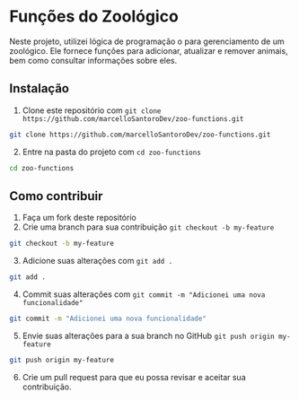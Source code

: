 # Funções do Zoológico

Neste projeto, utilizei lógica de programação o para gerenciamento de um zoológico. Ele fornece funções para adicionar, atualizar e remover animais, bem como consultar informações sobre eles.

## Instalação

1. Clone este repositório com `git clone https://github.com/marcelloSantoroDev/zoo-functions.git`

```bash
git clone https://github.com/marcelloSantoroDev/zoo-functions.git
```

2. Entre na pasta do projeto com `cd zoo-functions`

```bash
cd zoo-functions
```

## Como contribuir

1. Faça um fork deste repositório
2. Crie uma branch para sua contribuição `git checkout -b my-feature`

```bash
git checkout -b my-feature
```

3. Adicione suas alterações com `git add .`

```bash
git add .
```

4. Commit suas alterações com `git commit -m "Adicionei uma nova funcionalidade"`

```bash
git commit -m "Adicionei uma nova funcionalidade"
```

5. Envie suas alterações para a sua branch no GitHub `git push origin my-feature`

```bash
git push origin my-feature
```

6. Crie um pull request para que eu possa revisar e aceitar sua contribuição.
